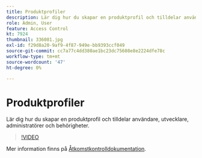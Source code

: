 ```yaml
---
title: Produktprofiler
description: Lär dig hur du skapar en produktprofil och tilldelar användare, utvecklare, administratörer och behörigheter.
role: Admin, User
feature: Access Control
kt: 7924
thumbnail: 336081.jpg
exl-id: f29d8a20-9af9-4f87-949e-bb9393ccf049
source-git-commit: cc7a77c4dd380ae1bc23dc75608e8e2224dfe78c
workflow-type: tm+mt
source-wordcount: '47'
ht-degree: 0%

---
```


# Produktprofiler

Lär dig hur du skapar en produktprofil och tilldelar användare, utvecklare, administratörer och behörigheter.

>[!VIDEO](https://video.tv.adobe.com/v/336081?quality=12&learn=on)

Mer information finns på [Åtkomstkontrolldokumentation](https://experienceleague.adobe.com/docs/experience-platform/access-control/home.html).